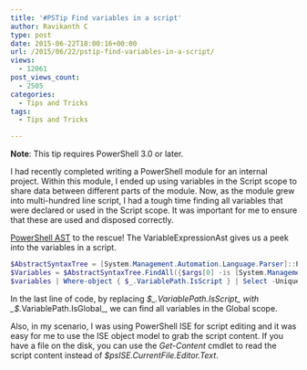 ```yaml
---
title: '#PSTip Find variables in a script'
author: Ravikanth C
type: post
date: 2015-06-22T18:00:16+00:00
url: /2015/06/22/pstip-find-variables-in-a-script/
views:
  - 12061
post_views_count:
  - 2505
categories:
  - Tips and Tricks
tags:
  - Tips and Tricks

---
```

**Note**: This tip requires PowerShell 3.0 or later.

I had recently completed writing a PowerShell module for an internal project. Within this module, I ended up using variables in the Script scope to share data between different parts of the module. Now, as the module grew into multi-hundred line script, I had a tough time finding all variables that were declared or used in the Script scope. It was important for me to ensure that these are used and disposed correctly.

[PowerShell AST][1] to the rescue! The VariableExpressionAst gives us a peek into the variables in a script.

```powershell
$AbstractSyntaxTree = [System.Management.Automation.Language.Parser]::ParseInput($psISE.CurrentFile.Editor.Text, [ref]$null, [ref]$null)
$Variables = $AbstractSyntaxTree.FindAll({$args[0] -is [System.Management.Automation.Language.VariableExpressionAst ]}, $true)
$variables | Where-object { $_.VariablePath.IsScript } | Select -Unique
```


In the last line of code, by replacing _$_.VariablePath.IsScript_ with _$_.VariablePath.IsGlobal_, we can find all variables in the Global scope.

Also, in my scenario, I was using PowerShell ISE for script editing and it was easy for me to use the ISE object model to grab the script content. If you have a file on the disk, you can use the _Get-Content_ cmdlet to read the script content instead of _$psISE.CurrentFile.Editor.Text_.

[1]: https://msdn.microsoft.com/en-us/library/system.management.automation.language.variableexpressionast_properties(v=vs.85).aspx